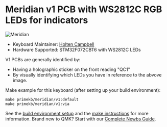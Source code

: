 # Meridian v1 PCB with WS2812C RGB LEDs for indicators

![Meridian](https://cdn.shopify.com/s/files/1/2016/1211/files/IMG_0934.JPG?v=1612649071)

* Keyboard Maintainer: [Holten Campbell](https://github.com/holtenc)
* Hardware Supported: STM32F072CBT6 with WS2812C LEDs

V1 PCBs are generally identified by: 
* Having a holographic sticker on the front reading "QC1"
* By visually identifying which LEDs you have in reference to the abvove image. 

Make example for this keyboard (after setting up your build environment):

    make primekb/meridian/v1:default
    make primekb/meridian/v1:via

See the [build environment setup](https://docs.qmk.fm/#/getting_started_build_tools) and the [make instructions](https://docs.qmk.fm/#/getting_started_make_guide) for more information. Brand new to QMK? Start with our [Complete Newbs Guide](https://docs.qmk.fm/#/newbs).
